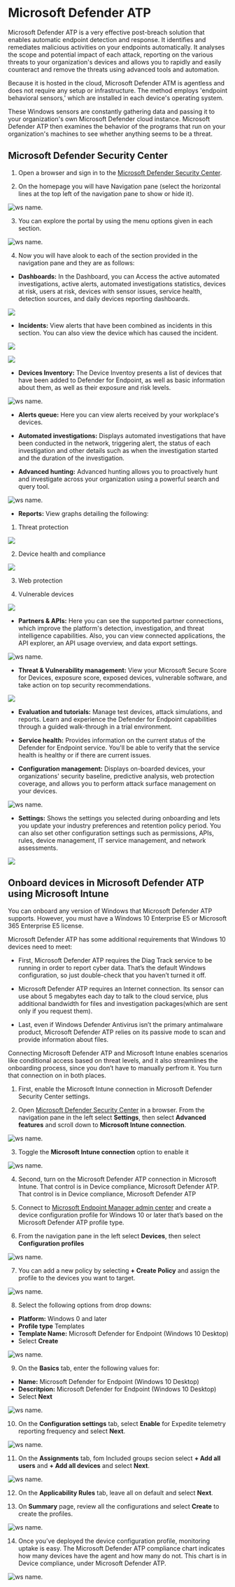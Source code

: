 # Microsoft Defender ATP 

Microsoft Defender ATP is a very effective post-breach solution that enables automatic endpoint detection and response. It identifies and remediates malicious activities on your endpoints automatically. It analyses the scope and potential impact of each attack, reporting on the various threats to your organization's devices and allows you to rapidly and easily counteract and remove the threats using advanced tools and automation.

Because it is hosted in the cloud, Microsoft Defender ATM is agentless and does not require any setup or infrastructure. The method employs 'endpoint behavioral sensors,' which are installed in each device's operating system.

These Windows sensors are constantly gathering data and passing it to your organization's own Microsoft Defender cloud instance.
Microsoft Defender ATP then examines the behavior of the programs that run on your organization's machines to see whether anything seems to be a threat.




## Microsoft Defender Security Center 

1. Open a browser and sign in to the [Microsoft Defender Security Center](https://securitycenter.windows.com/dashboard).

2. On the homepage you will have Navigation pane (select the horizontal lines at the top left of the navigation pane to show or hide it). 

![ws name.](media/demo10-1.png)

3. You can explore the portal by using the menu options given in each section.

![ws name.](media/demo10-2.png)

4. Now you will have alook to each of the section provided in the navigation pane and they are as follows:

* **Dashboards:**	In the Dashboard, you can Access the active automated investigations, active alerts, automated investigations statistics, devices at risk, users at risk, devices with sensor issues, service health, detection sources, and daily devices reporting dashboards.

![](media/demo-10-3.gif?raw=true)


* **Incidents:**	View alerts that have been combined as incidents in this section. You can also view the device which has caused the incident.

![](media/demo10-5.gif?raw=true)

![](media/demo10-6.gif?raw=true)

* **Devices Inventory:**	The Device Inventoy presents a list of devices that have been added to Defender for Endpoint, as well as basic information about them, as well as their exposure and risk levels.


![ws name.](media/demo10-3.png)

* **Alerts queue:**	Here you can view alerts received by your workplace's devices.

* **Automated investigations:**	Displays automated investigations that have been conducted in the network, triggering alert, the status of each investigation and other details such as when the investigation started and the duration of the investigation.

* **Advanced hunting:**	Advanced hunting allows you to proactively hunt and investigate across your organization using a powerful search and query tool.

![ws name.](media/demo10-4.png)

* **Reports:**	View graphs detailing the following:
1. Threat protection

![](media/demo10-7.gif?raw=true)

2. Device health and compliance

![](media/demo10-8.gif?raw=true)

3. Web protection

4. Vulnerable devices

![](media/demo10-9.gif?raw=true)


* **Partners & APIs:**	Here you can see the supported partner connections, which improve the platform's detection, investigation, and threat intelligence capabilities. Also, you can view connected applications, the API explorer, an API usage overview, and data export settings.

![ws name.](media/demo10-5.png)

* **Threat & Vulnerability management:**	View your Microsoft Secure Score for Devices, exposure score, exposed devices, vulnerable software, and take action on top security recommendations.

![](media/demo10-10.gif?raw=true)

* **Evaluation and tutorials:**	Manage test devices, attack simulations, and reports. Learn and experience the Defender for Endpoint capabilities through a guided walk-through in a trial environment.

* **Service health:**	Provides information on the current status of the Defender for Endpoint service. You'll be able to verify that the service health is healthy or if there are current issues.

* **Configuration management:**	Displays on-boarded devices, your organizations' security baseline, predictive analysis, web protection coverage, and allows you to perform attack surface management on your devices.

![ws name.](media/demo10-6.png)

* **Settings:**	Shows the settings you selected during onboarding and lets you update your industry preferences and retention policy period. You can also set other configuration settings such as permissions, APIs, rules, device management, IT service management, and network assessments.

![](media/demo10-11.gif?raw=true)



## Onboard devices in Microsoft Defender ATP using Microsoft Intune

You can onboard any version of Windows that Microsoft Defender ATP supports. However, you must have a Windows 10 Enterprise E5 or Microsoft 365 Enterprise E5 license.

Microsoft Defender ATP has some additional requirements that Windows 10 devices need to meet:

* First, Microsoft Defender ATP requires the Diag Track service to be running in order to report cyber data. That’s the default Windows configuration, so just double-check that you haven’t turned it off.

* Microsoft Defender ATP requires an Internet connection. Its sensor can use about 5 megabytes each day to talk to the cloud service, plus additional bandwidth for files and investigation packages(which are sent only if you request them).

* Last, even if Windows Defender Antivirus isn’t the primary antimalware product, Microsoft Defender ATP relies on its passive mode to scan and provide information about files. 


Connecting Microsoft Defender ATP and Microsoft Intune enables scenarios like conditional access based on threat levels, and it also streamlines the onboarding process, since you don’t have to manually perfrom it. You turn that connection on in both places.


1. First, enable the Microsoft Intune connection in Microsoft Defender Security Center settings.

2. Open [Microsoft Defender Security Center](https://securitycenter.windows.com/dashboard) in a browser. From the navigation pane in the left select **Settings**, then select **Advanced features** and scroll down to **Microsoft Intune connection**.

![ws name.](media/demo10-7.png)

3. Toggle the **Microsoft Intune connection** option to enable it

![ws name.](media/demo10-8.png)

4. Second, turn on the Microsoft Defender ATP connection in Microsoft Intune. That control is in Device compliance, Microsoft Defender ATP. That control is in Device compliance, Microsoft Defender ATP

5. Connect to [Microsoft Endpoint Manager admin center](https://go.microsoft.com/fwlink/?linkid=2109431) and create a device configuration profile for Windows 10 or later that’s based on the Microsoft Defender ATP profile type. 

6. From the navigation pane in the left select **Devices**, then select **Configuration profiles**

![ws name.](media/demo10-10.png)

7. You can add a new policy by selecting **+ Create Policy** and assign the profile to the devices you want to target.

![ws name.](media/demo10-11.png)

8. Select the following options from drop downs:

* **Platform:** Windows 0 and later
* **Profile type** Templates
* **Template Name:** Microsoft Defender for Endpoint (Windows 10 Desktop) 
* Select **Create**

![ws name.](media/demo10-12.png)

9. On the **Basics** tab, enter the following values for:

* **Name:** Microsoft Defender for Endpoint (Windows 10 Desktop)
* **Descritpion:** Microsoft Defender for Endpoint (Windows 10 Desktop) 
* Select **Next**

![ws name.](media/demo10-13.png)

10. On the **Configuration settings** tab, select **Enable** for Expedite telemetry reporting frequency and select **Next**.

![ws name.](media/demo10-14.png)

11. On the **Assignments** tab, fom Included groups secion select **+ Add all users** and **+ Add all devices** and select **Next**.

![ws name.](media/demo10-15.png)

12. On the **Applicability Rules** tab, leave all on default and select **Next**.

13. On **Summary** page, review all the configurations and select **Create** to create the profiles.
 
![ws name.](media/demo10-16.png)


14. Once you’ve deployed the device configuration profile, monitoring uptake is easy. The Microsoft Defender ATP compliance chart indicates how many devices have the agent and how many do not. This chart is in Device compliance, under Microsoft Defender ATP.

![ws name.](media/demo10-17.png)


























